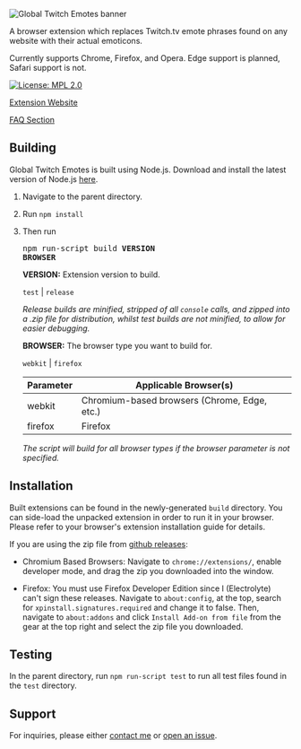 ![Global Twitch Emotes banner](/marquee.png)

A browser extension which replaces Twitch.tv emote phrases found on any website with their actual emoticons.

Currently supports Chrome, Firefox, and Opera. Edge support is planned, Safari support is not.

[![License: MPL 2.0](https://img.shields.io/badge/License-MPL%202.0-brightgreen.svg)](https://opensource.org/licenses/MPL-2.0)

[Extension Website](https://ostrichtools.com/p/GlobalTwitchEmotes)

[FAQ Section](https://ostrichtools.com/p/GlobalTwitchEmotes#FAQ)

##  Building

Global Twitch Emotes is built using Node.js. Download and install the latest version of Node.js [here](https://nodejs.org/).

1.  Navigate to the parent directory.
2.  Run ```npm install```
3.  Then run <pre>npm run-script build <b>VERSION BROWSER</b></pre> 

    **VERSION:** Extension version to build.

    `test` | `release`
    
    *Release builds are minified, stripped of all `console` calls, and zipped into a .zip file for distribution, whilst test builds are not minified, to allow for easier debugging.*
    
    **BROWSER:** The browser type you want to build for.

    `webkit` | `firefox`
    
    | **Parameter** | **Applicable Browser(s)**                    |
    |---------------|----------------------------------------------|
    | webkit        | Chromium-based browsers (Chrome, Edge, etc.) |
    | firefox       | Firefox                                      |

    
    *The script will build for all browser types if the browser parameter is not specified.*

##  Installation

Built extensions can be found in the newly-generated `build` directory. You can side-load the unpacked extension in order to run it in your browser. Please refer to your browser's extension installation guide for details.

If you are using the zip file from [github releases](https://github.com/melalawi/GlobalTwitchEmotes/releases):

- Chromium Based Browsers: Navigate to `chrome://extensions/`, enable developer mode, and drag the zip you downloaded into the window.


- Firefox: You must use Firefox Developer Edition since I (Electrolyte) can't sign these releases. Navigate to `about:config`, at the top, search for `xpinstall.signatures.required` and change it to false. Then, navigate to `about:addons` and click `Install Add-on from file` from the gear at the top right and select the zip file you downloaded.

##  Testing

In the parent directory, run `npm run-script test` to run all test files found in the `test` directory.
    
##  Support

For inquiries, please either [contact me](mailto:me@itsmo.me) or [open an issue](https://github.com/melalawi/GlobalTwitchEmotes/issues/new).
